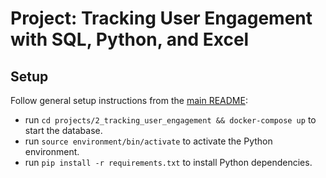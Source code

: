 # Project: Tracking User Engagement with SQL, Python, and Excel

## Setup

Follow general setup instructions from the [main README](../../README.md):

 - run `cd projects/2_tracking_user_engagement && docker-compose up` to start the database.
 - run `source environment/bin/activate` to activate the Python environment.
- run `pip install -r requirements.txt` to install Python dependencies.